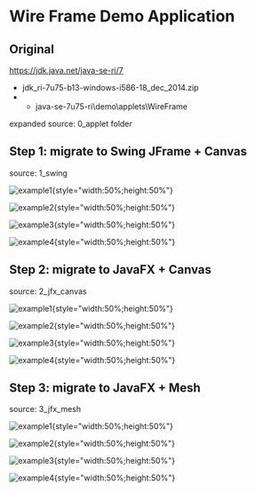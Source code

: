 # Wire Frame Demo Application

## Original

https://jdk.java.net/java-se-ri/7
- jdk_ri-7u75-b13-windows-i586-18_dec_2014.zip
- -  java-se-7u75-ri\demo\applets\WireFrame

expanded source: 0_applet folder

## Step 1: migrate to Swing JFrame + Canvas

source: 1_swing

![example1](1_swing/example1.png){style="width:50%;height:50%"}

![example2](1_swing/example2.png){style="width:50%;height:50%"}

![example3](1_swing/example3.png){style="width:50%;height:50%"}

![example4](1_swing/example4.png){style="width:50%;height:50%"}

## Step 2: migrate to JavaFX + Canvas

source: 2_jfx_canvas

![example1](2_jfx_canvas/example1.png){style="width:50%;height:50%"}

![example2](2_jfx_canvas/example2.png){style="width:50%;height:50%"}

![example3](2_jfx_canvas/example3.png){style="width:50%;height:50%"}

![example4](2_jfx_canvas/example4.png){style="width:50%;height:50%"}

## Step 3: migrate to JavaFX + Mesh

source: 3_jfx_mesh

![example1](3_jfx_mesh/example1.png){style="width:50%;height:50%"}

![example2](3_jfx_mesh/example2.png){style="width:50%;height:50%"}

![example3](3_jfx_mesh/example3.png){style="width:50%;height:50%"}

![example4](3_jfx_mesh/example4.png){style="width:50%;height:50%"}

